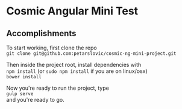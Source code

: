 # Cosmic Angular Mini Test

## Accomplishments

To start working, first clone the repo  
`git clone git@github.com:petarslovic/cosmic-ng-mini-project.git`  

Then inside the project root, install dependencies with  
`npm install` (or `sudo npm install` if you are on linux/osx)  
`bower install`  

Now you're ready to run the project, type  
`gulp serve`  
and you're ready to go.
